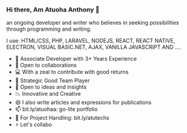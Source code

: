 ### Hi there, Am Atuoha Anthony 👋
an ongoing developer and writer who believes in seeking possibilities through programming and writing.

I use:
HTML/CSS, PHP, LARAVEL, NODEJS, REACT, REACT NATIVE, ELECTRON, VISUAL BASIC.NET, AJAX, VANILLA JAVASCRIPT AND ....

- 🥇 Associate Developer with 3+ Years Experience
- 🎨 Open to collaborations
- 💻 With a zeal to contribute with good returns
- 👯 Strategic Good Team Player
- 💬 Open to ideas and insights
- 📉 Innovative and Creative
- 😄 I also write articles and expressions for publications
- 📫 bit.ly/atuohaa: go-lite portfolio
- 🎈 For Project Handling: bit.ly/atutechs
- ⚡ Let's collabo


